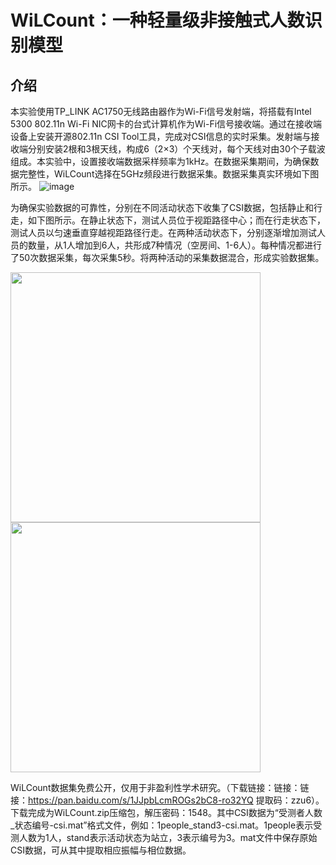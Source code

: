 # WiLCount：一种轻量级非接触式人数识别模型
## 介绍
本实验使用TP_LINK AC1750无线路由器作为Wi-Fi信号发射端，将搭载有Intel 5300 802.11n Wi-Fi NIC网卡的台式计算机作为Wi-Fi信号接收端。通过在接收端设备上安装开源802.11n CSI Tool工具，完成对CSI信息的实时采集。发射端与接收端分别安装2根和3根天线，构成6（2×3）个天线对，每个天线对由30个子载波组成。本实验中，设置接收端数据采样频率为1kHz。在数据采集期间，为确保数据完整性，WiLCount选择在5GHz频段进行数据采集。数据采集真实环境如下图所示。
![image](https://github.com/zzuZYH/WiLCount/assets/137862443/ce24ab2b-aab5-4517-ab11-9c1396e704dd)

为确保实验数据的可靠性，分别在不同活动状态下收集了CSI数据，包括静止和行走，如下图所示。在静止状态下，测试人员位于视距路径中心；而在行走状态下，测试人员以匀速垂直穿越视距路径行走。在两种活动状态下，分别逐渐增加测试人员的数量，从1人增加到6人，共形成7种情况（空房间、1-6人）。每种情况都进行了50次数据采集，每次采集5秒。将两种活动的采集数据混合，形成实验数据集。

<img src="https://github.com/zzuZYH/WiLCount/assets/137862443/7b729e44-3d28-4d7b-b312-e40acff8da83" width="400" height="400"/><img src="https://github.com/zzuZYH/WiLCount/assets/137862443/fec56869-8640-475c-8e01-8b8f2849bcd8" width="400" height="400"/>

WiLCount数据集免费公开，仅用于非盈利性学术研究。（下载链接：链接：链接：https://pan.baidu.com/s/1JJpbLcmROGs2bC8-ro32YQ 提取码：zzu6）。 下载完成为WiLCount.zip压缩包，解压密码：1548。其中CSI数据为“受测者人数_状态编号-csi.mat”格式文件，例如：1people_stand3-csi.mat。1people表示受测人数为1人，stand表示活动状态为站立，3表示编号为3。mat文件中保存原始CSI数据，可从其中提取相应振幅与相位数据。
